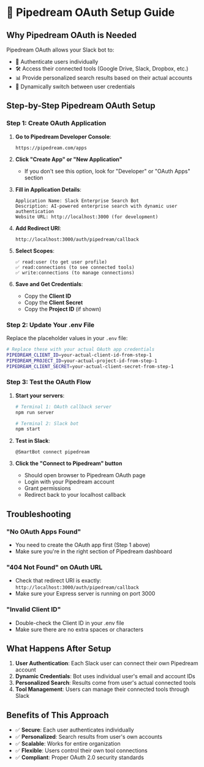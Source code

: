# 🔗 Pipedream OAuth Setup Guide

## Why Pipedream OAuth is Needed

Pipedream OAuth allows your Slack bot to:
- 🔐 Authenticate users individually 
- 🛠️ Access their connected tools (Google Drive, Slack, Dropbox, etc.)
- 📊 Provide personalized search results based on their actual accounts
- 🔄 Dynamically switch between user credentials

## Step-by-Step Pipedream OAuth Setup

### Step 1: Create OAuth Application

1. **Go to Pipedream Developer Console**:
   ```
   https://pipedream.com/apps
   ```

2. **Click "Create App" or "New Application"**
   - If you don't see this option, look for "Developer" or "OAuth Apps" section

3. **Fill in Application Details**:
   ```
   Application Name: Slack Enterprise Search Bot
   Description: AI-powered enterprise search with dynamic user authentication
   Website URL: http://localhost:3000 (for development)
   ```

4. **Add Redirect URI**:
   ```
   http://localhost:3000/auth/pipedream/callback
   ```

5. **Select Scopes**:
   ```
   ✅ read:user (to get user profile)
   ✅ read:connections (to see connected tools)
   ✅ write:connections (to manage connections)
   ```

6. **Save and Get Credentials**:
   - Copy the **Client ID**
   - Copy the **Client Secret** 
   - Copy the **Project ID** (if shown)

### Step 2: Update Your .env File

Replace the placeholder values in your `.env` file:

```bash
# Replace these with your actual OAuth app credentials
PIPEDREAM_CLIENT_ID=your-actual-client-id-from-step-1
PIPEDREAM_PROJECT_ID=your-actual-project-id-from-step-1  
PIPEDREAM_CLIENT_SECRET=your-actual-client-secret-from-step-1
```

### Step 3: Test the OAuth Flow

1. **Start your servers**:
   ```bash
   # Terminal 1: OAuth callback server
   npm run server
   
   # Terminal 2: Slack bot
   npm start
   ```

2. **Test in Slack**:
   ```
   @SmartBot connect pipedream
   ```

3. **Click the "Connect to Pipedream" button**
   - Should open browser to Pipedream OAuth page
   - Login with your Pipedream account
   - Grant permissions
   - Redirect back to your localhost callback

## Troubleshooting

### "No OAuth Apps Found"
- You need to create the OAuth app first (Step 1 above)
- Make sure you're in the right section of Pipedream dashboard

### "404 Not Found" on OAuth URL
- Check that redirect URI is exactly: `http://localhost:3000/auth/pipedream/callback`
- Make sure your Express server is running on port 3000

### "Invalid Client ID"
- Double-check the Client ID in your .env file
- Make sure there are no extra spaces or characters

## What Happens After Setup

1. **User Authentication**: Each Slack user can connect their own Pipedream account
2. **Dynamic Credentials**: Bot uses individual user's email and account IDs
3. **Personalized Search**: Results come from user's actual connected tools
4. **Tool Management**: Users can manage their connected tools through Slack

## Benefits of This Approach

- ✅ **Secure**: Each user authenticates individually
- ✅ **Personalized**: Search results from user's own accounts
- ✅ **Scalable**: Works for entire organization
- ✅ **Flexible**: Users control their own tool connections
- ✅ **Compliant**: Proper OAuth 2.0 security standards
